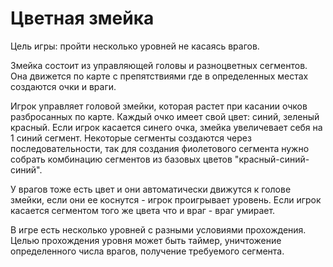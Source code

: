 # Цветная змейка
Цель игры: пройти несколько уровней не касаясь врагов.

Змейка состоит из управляющей головы и разноцветных сегментов. Она движется по карте с препятствиями где в определенных местах создаются очки и враги.

Игрок управляет головой змейки, которая растет при касании очков разбросанных по карте. Каждый очко имеет свой цвет: синий, зеленый красный. Если игрок касается синего очка,
змейка увеличевает себя на 1 синий сегмент.
Некоторые сегменты создаются через последовательности, так для создания фиолетового сегмента нужно собрать комбинацию сегментов из базовых цветов "красный-синий-синий".

У врагов тоже есть цвет и они автоматически движутся к голове змейки, если они ее коснутся - игрок проигрывает уровень. 
Если игрок касается сегментом того же цвета что и враг - враг умирает.

В игре есть несколько уровней с разными условиями прохождения. Целью прохождения уровня может быть таймер, уничтожение определенного числа врагов, получение требуемого сегмента.
